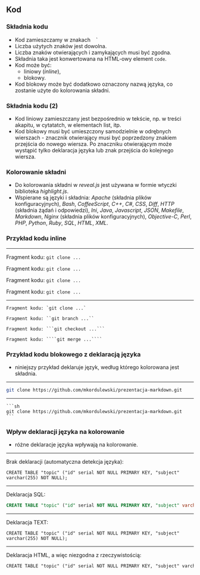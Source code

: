 ## Kod


### Składnia kodu
* Kod zamieszczamy w znakach ` ` `
* Liczba użytych znaków jest dowolna.
* Liczba znaków otwierających i zamykających musi być zgodna.
* Składnia taka jest konwertowana na HTML-owy element `code`.
* Kod może być:
    * liniowy (_inline_),
    * blokowy.
* Kod blokowy może być dodatkowo oznaczony nazwą języka, co zostanie użyte do kolorowania składni.


### Składnia kodu (2)
* Kod liniowy zamieszczany jest bezpośrednio w tekście, np. w treści akapitu, w cytatatch, w elementach list, itp.
* Kod blokowy musi być umieszczony samodzielnie w odrębnych wierszach - znacznik otwierający musi być poprzedzony znakiem przejścia do nowego wiersza. Po znaczniku otwierającym może wystąpić tylko deklaracja języka lub znak przejścia do kolejnego wiersza.


### Kolorowanie składni
* Do kolorowania składni w _reveal.js_ jest używana w formie wtyczki biblioteka _highlight.js_.
* Wspierane są języki i składnia: _Apache_ (składnia plików konfiguracyjnych), _Bash_, _CoffeeScript_, _C++_, _C#_, _CSS_, _Diff_, _HTTP_ (składnia żądań i odpowiedzi), _Ini_, _Java_, _Javascript_, _JSON_, _Makefile_, _Markdown_, _Nginx_ (składnia plików konfiguracyjnych), _Objective-C_, _Perl_, _PHP_, _Python_, _Ruby_, _SQL_, _HTML_, _XML_.


### Przykład kodu inline
---
Fragment kodu: `git clone ...`

Fragment kodu: ``git clone ...``

Fragment kodu: ```git clone ...```

Fragment kodu: ````git clone ...````

---
`````
Fragment kodu: `git clone ...`

Fragment kodu: ``git branch ...``

Fragment kodu: ```git checkout ...```

Fragment kodu: ````git merge ...````
`````


### Przykład kodu blokowego z deklaracją języka
* niniejszy przykład deklaruje język, według którego kolorowana jest składnia.

---
```sh
git clone https://github.com/mkordulewski/prezentacja-markdown.git
```
---
`````
```sh
git clone https://github.com/mkordulewski/prezentacja-markdown.git
```
`````


### Wpływ deklaracji języka na kolorowanie
* różne deklaracje języka wpływają na kolorowanie.

---
Brak deklaracji (automatyczna detekcja języka):
```
CREATE TABLE "topic" ("id" serial NOT NULL PRIMARY KEY, "subject" varchar(255) NOT NULL);
```
---
Deklaracja SQL:
```sql
CREATE TABLE "topic" ("id" serial NOT NULL PRIMARY KEY, "subject" varchar(255) NOT NULL);
```
---
Deklaracja TEXT:
```text
CREATE TABLE "topic" ("id" serial NOT NULL PRIMARY KEY, "subject" varchar(255) NOT NULL);
```
---
Deklaracja HTML, a więc niezgodna z rzeczywistością:
```html
CREATE TABLE "topic" ("id" serial NOT NULL PRIMARY KEY, "subject" varchar(255) NOT NULL);
```